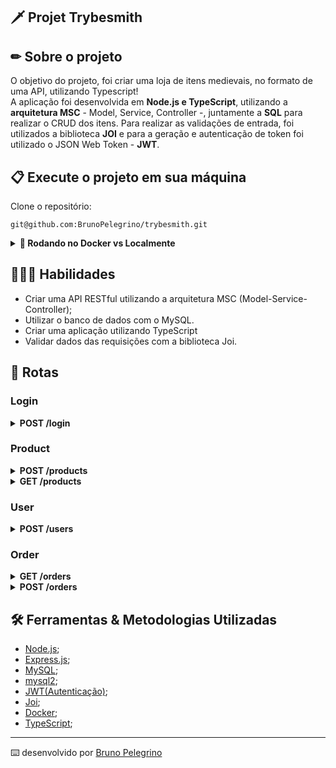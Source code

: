 ## 🗡 Projet Trybesmith

## ✏ Sobre o projeto
O objetivo do projeto, foi criar uma loja de itens medievais, no formato de uma API, utilizando Typescript!
</br>
A aplicação foi desenvolvida em <strong>Node.js e TypeScript</strong>, utilizando a <strong>arquitetura MSC</strong> - Model, Service, Controller -, juntamente a <strong>SQL</strong> para realizar o CRUD dos itens.
Para realizar as validações de entrada, foi utilizados a biblioteca <strong>JOI</strong> e para a geração e autenticação de token foi utilizado o JSON Web Token - <strong>JWT</strong>.

## 📋 Execute o projeto em sua máquina

Clone o repositório:

```
git@github.com:BrunoPelegrino/trybesmith.git
```
<details>
  <summary><strong>🐳 Rodando no Docker vs Localmente</strong></summary><br />
  
  ## Com Docker
 

  > Rode os serviços `node` e `db` com o comando `docker-compose up -d`.
  - Lembre-se de parar o `mysql` se estiver usando localmente na porta padrão (`3306`), ou adapte, caso queira fazer uso da aplicação em containers
  - Esses serviços irão inicializar um container chamado `trybesmith` e outro chamado `trybesmith_db`.
  - A partir daqui você pode rodar o container `trybesmith` via CLI ou abri-lo no VS Code.
  > Use o comando `docker exec -it trybesmith bash`.
  - Ele te dará acesso ao terminal interativo do container criado pelo compose, que está rodando em segundo plano.
  > Instale as dependências [**Caso existam**] com `npm install`
  ⚠ Atenção ⚠ Caso opte por utilizar o Docker, **TODOS** os comandos disponíveis no `package.json` (npm start, npm test, npm run dev, ...) devem ser executados **DENTRO** do container, ou seja, no terminal que aparece após a execução do comando `docker exec` citado acima. 

  ⚠ Atenção ⚠ O **git** dentro do container não vem configurado com suas credenciais. Ou faça os commits fora do container, ou configure as suas credenciais do git dentro do container.

  ⚠ Atenção ⚠ Não rode o comando npm audit fix! Ele atualiza várias dependências do projeto, e essa atualização gera conflitos com o avaliador.

   ⚠ Atenção ⚠ Caso você esteja usando macOS e ao executar o `docker-compose up -d` se depare com o seguinte erro:

  ~~~bash
  The Compose file './docker-compose.yml' is invalid because:
  Unsupported config option for services.db: 'platform'
  Unsupported config option for services.node: 'platform'
  ~~~

> Foram encontradas 2 possíveis soluções para este problema:
> 1. Você pode adicionar manualmente a option `platform: linux/amd64` no service do banco de dados no arquivo docker-compose.yml do projeto, mas essa é uma solução local e você deverá reproduzir isso para os outros projetos.
> 2. Você pode adicionar manualmente nos arquivos .bashrc, .zshenv ou .zshrc do seu computador a linha `export DOCKER_DEFAULT_PLATFORM=linux/amd64`, essa é uma solução global.
> As soluções foram com base [nesta fonte](https://stackoverflow.com/a/69636473).


✨ **Dica:** A extensão `Remote - Containers` (que estará na seção de extensões recomendadas do VS Code) é indicada para que você possa desenvolver sua aplicação no container Docker direto no VS Code, como você faz com seus arquivos locais.

---
  
  ## Sem Docker
  
  > Instale as dependências [**Caso existam**] com `npm install`
  
  ⚠ Atenção ⚠ Não rode o comando npm audit fix! Ele atualiza várias dependências do projeto, e essa atualização gera conflitos com o avaliador.

  ✨ **Dica:** Para rodar o projeto desta forma, obrigatoriamente você deve ter o `node` instalado em seu computador.
  ✨ **Dica:** O avaliador espera que a versão do `node` utilizada seja a 16.

</details>

## 👨🏻‍💻 Habilidades

- Criar uma API RESTful utilizando a arquitetura MSC (Model-Service-Controller);
- Utilizar o banco de dados com o MySQL.
- Criar uma aplicação utilizando TypeScript
- Validar dados das requisições com a biblioteca Joi.

## 🔎 Rotas

### Login

<details>
  <summary><strong>POST /login</strong></summary>
  </br>
  • Se o login for feito com sucesso retorna um token para o usuário.
  </br>
  • O endpoint deve receber a seguinte estrutura:
  
```json
  {
    "username": "string",
    "password": "string"
  }
```
</details>

### Product

<details>
  <summary><strong>POST /products</strong></summary>
  </br>
  • Cadastra um novo produto.
  </br>
  • O endpoint deve receber a seguinte estrutura:
  
  ```json
    {
      "name": "string",
      "amount": "string"
    }
  ```
</details>

<details>
  <summary><strong>GET /products</strong></summary>
  </br>
  • Retorna todos os produtos do banco de dados.
</details>

### User

<details>
  <summary><strong>POST /users</strong></summary>
  </br>
  • Cadastra um novo usuário.
   </br> 
  • O endpoint deve receber a seguinte estrutura:
  
  ```json
  { 
    "username": "string",
    "classe": "string",
    "level": "number",
    "password": "string"
  }
```
</details>

### Order

<details>
  <summary><strong>GET /orders</strong></summary>
  </br>
  • Retorna todos os pedidos e os ids dos produtos associados a estes.
</details>

<details>
  <summary><strong>POST /orders</strong></summary>
  </br>
  • Cadastra novos pedidos.
  </br>
  • O pedido só é criado caso a pessoa usuária esteja logada e o token JWT validado.
  </br>
  • O endpoint deve receber a seguinte estrutura:
  
```json
  {
    "productsIds": [1, 2]
  }
```
</details>

## 🛠️ Ferramentas & Metodologias Utilizadas

- [Node.js](https://nodejs.org/en/);
- [Express.js](https://expressjs.com/);
- [MySQL](https://www.mysql.com/);
- [mysql2](https://www.npmjs.com/package/mysql2);
- [JWT(Autenticação)](https://jwt.io/);
- [Joi](https://joi.dev/api/?v=17.6.0);
- [Docker](https://www.docker.com/);
- [TypeScript](https://www.typescriptlang.org/);

---
⌨️ desenvolvido por [Bruno Pelegrino](https://www.linkedin.com/in/bruno-pelegrino/)
